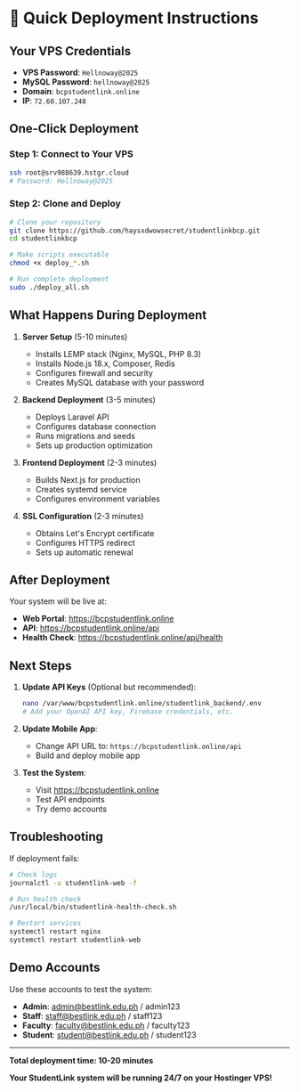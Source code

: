 # 🚀 Quick Deployment Instructions

## Your VPS Credentials
- **VPS Password**: `Hellnoway@2025`
- **MySQL Password**: `hellnoway@2025`
- **Domain**: `bcpstudentlink.online`
- **IP**: `72.60.107.248`

## One-Click Deployment

### Step 1: Connect to Your VPS
```bash
ssh root@srv988639.hstgr.cloud
# Password: Hellnoway@2025
```

### Step 2: Clone and Deploy
```bash
# Clone your repository
git clone https://github.com/haysxdwowsecret/studentlinkbcp.git
cd studentlinkbcp

# Make scripts executable
chmod +x deploy_*.sh

# Run complete deployment
sudo ./deploy_all.sh
```

## What Happens During Deployment

1. **Server Setup** (5-10 minutes)
   - Installs LEMP stack (Nginx, MySQL, PHP 8.3)
   - Installs Node.js 18.x, Composer, Redis
   - Configures firewall and security
   - Creates MySQL database with your password

2. **Backend Deployment** (3-5 minutes)
   - Deploys Laravel API
   - Configures database connection
   - Runs migrations and seeds
   - Sets up production optimization

3. **Frontend Deployment** (2-3 minutes)
   - Builds Next.js for production
   - Creates systemd service
   - Configures environment variables

4. **SSL Configuration** (2-3 minutes)
   - Obtains Let's Encrypt certificate
   - Configures HTTPS redirect
   - Sets up automatic renewal

## After Deployment

Your system will be live at:
- **Web Portal**: https://bcpstudentlink.online
- **API**: https://bcpstudentlink.online/api
- **Health Check**: https://bcpstudentlink.online/api/health

## Next Steps

1. **Update API Keys** (Optional but recommended):
   ```bash
   nano /var/www/bcpstudentlink.online/studentlink_backend/.env
   # Add your OpenAI API key, Firebase credentials, etc.
   ```

2. **Update Mobile App**:
   - Change API URL to: `https://bcpstudentlink.online/api`
   - Build and deploy mobile app

3. **Test the System**:
   - Visit https://bcpstudentlink.online
   - Test API endpoints
   - Try demo accounts

## Troubleshooting

If deployment fails:
```bash
# Check logs
journalctl -u studentlink-web -f

# Run health check
/usr/local/bin/studentlink-health-check.sh

# Restart services
systemctl restart nginx
systemctl restart studentlink-web
```

## Demo Accounts

Use these accounts to test the system:
- **Admin**: admin@bestlink.edu.ph / admin123
- **Staff**: staff@bestlink.edu.ph / staff123
- **Faculty**: faculty@bestlink.edu.ph / faculty123
- **Student**: student@bestlink.edu.ph / student123

---

**Total deployment time: 10-20 minutes**

**Your StudentLink system will be running 24/7 on your Hostinger VPS!**
